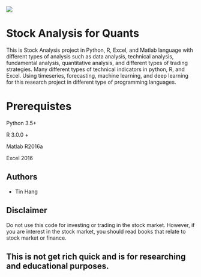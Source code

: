 <img src="TitleExcel.PNG">

# Stock Analysis for Quants  
This is Stock Analysis project in Python, R, Excel, and Matlab language with different types of analysis such as data analysis, technical analysis, fundamental analysis, quantitative analysis, and different types of trading strategies. Many different types of technical indicators in python, R, and Excel. Using timeseries, forecasting, machine learning, and deep learning for this research project in different type of programming languages. 

# Prerequistes
Python 3.5+  

R 3.0.0 +  

Matlab R2016a  

Excel 2016

## Authors
* Tin Hang

## Disclaimer
Do not use this code for investing or trading in the stock market. However, if you are interest in the stock market, you should read books that relate to stock market or finance.

## This is not get rich quick and is for researching and educational purposes.
